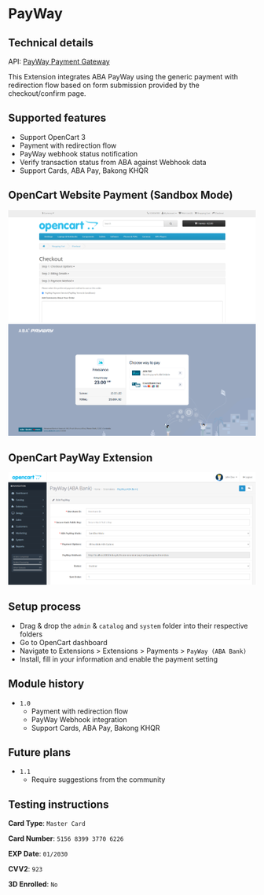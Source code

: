 # PayWay

## Technical details

API: [PayWay Payment Gateway](https://www.payway.com.kh/developers/)

This Extension integrates ABA PayWay using the generic payment with redirection flow based on form
submission provided by the checkout/confirm page.

## Supported features
- Support OpenCart 3 
- Payment with redirection flow
- PayWay webhook status notification
- Verify transaction status from ABA against Webhook data
- Support Cards, ABA Pay, Bakong KHQR

## OpenCart Website Payment (Sandbox Mode)
![Screen 1](./screenshots/screen1.png)
![Screen 2](./screenshots/screen2.png)

## OpenCart PayWay Extension
![Screen 3](./screenshots/screen3.png)

## Setup process 
- Drag & drop the `admin` & `catalog` and `system` folder into their respective folders 
- Go to OpenCart dashboard 
- Navigate to Extensions > Extensions > Payments > `PayWay (ABA Bank)`
- Install, fill in your information and enable the payment setting  

## Module history

- `1.0`
  - Payment with redirection flow
  - PayWay Webhook integration 
  - Support Cards, ABA Pay, Bakong KHQR

## Future plans 

- `1.1`
  - Require suggestions from the community

## Testing instructions

**Card Type**: `Master Card`

**Card Number**: `5156 8399 3770 6226`

**EXP Date**: `01/2030`

**CVV2**: `923`

**3D Enrolled**: `No`